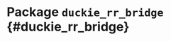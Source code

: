 # Package `duckie_rr_bridge` {#duckie_rr_bridge}

<move-here src='#duckie_rr_bridge-autogenerated'/>
